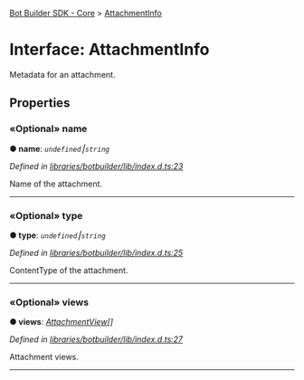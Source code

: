 [Bot Builder SDK - Core](../README.md) > [AttachmentInfo](../interfaces/botbuilder.attachmentinfo.md)



# Interface: AttachmentInfo


Metadata for an attachment.


## Properties
<a id="name"></a>

### «Optional» name

**●  name**:  *`undefined`⎮`string`* 

*Defined in [libraries/botbuilder/lib/index.d.ts:23](https://github.com/Microsoft/botbuilder-js/blob/5422076/libraries/botbuilder/lib/index.d.ts#L23)*



Name of the attachment.




___

<a id="type"></a>

### «Optional» type

**●  type**:  *`undefined`⎮`string`* 

*Defined in [libraries/botbuilder/lib/index.d.ts:25](https://github.com/Microsoft/botbuilder-js/blob/5422076/libraries/botbuilder/lib/index.d.ts#L25)*



ContentType of the attachment.




___

<a id="views"></a>

### «Optional» views

**●  views**:  *[AttachmentView](botbuilder.attachmentview.md)[]* 

*Defined in [libraries/botbuilder/lib/index.d.ts:27](https://github.com/Microsoft/botbuilder-js/blob/5422076/libraries/botbuilder/lib/index.d.ts#L27)*



Attachment views.




___


